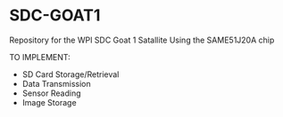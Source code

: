 # SDC-GOAT1
Repository for the WPI SDC Goat 1 Satallite
Using the SAME51J20A chip

TO IMPLEMENT:
- SD Card Storage/Retrieval
- Data Transmission
- Sensor Reading
- Image Storage
